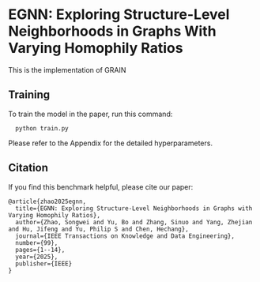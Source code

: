 # EGNN: Exploring Structure-Level Neighborhoods in Graphs With Varying Homophily Ratios
This is the implementation of GRAIN

## Training

To train the model in the paper, run this command:

      python train.py

Please refer to the Appendix for the detailed hyperparameters.

## Citation
If you find this benchmark helpful, please cite our paper:

    @article{zhao2025egnn,
      title={EGNN: Exploring Structure-Level Neighborhoods in Graphs with Varying Homophily Ratios},
      author={Zhao, Songwei and Yu, Bo and Zhang, Sinuo and Yang, Zhejian and Hu, Jifeng and Yu, Philip S and Chen, Hechang},
      journal={IEEE Transactions on Knowledge and Data Engineering},
      number={99},
      pages={1--14},
      year={2025},
      publisher={IEEE}
    }
